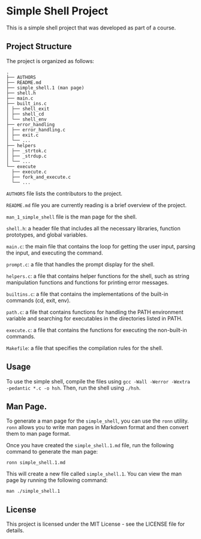 # Simple Shell Project

This is a simple shell project that was developed as part of a course.

## Project Structure

The project is organized as follows:

```
.
├── AUTHORS
├── README.md
├── simple_shell.1 (man page)
├── shell.h
├── main.c
├── built_ins.c
│ ├── shell_exit
│ ├── shell_cd
│ └── shell_env
├── error_handling
│ ├── error_handling.c
│ ├── exit.c
│ └── ...
├── helpers
│ ├── _strtok.c
│ ├── _strdup.c
│ └── ...
└── execute
  ├── execute.c
  ├── fork_and_execute.c
  └── ...
```

`AUTHORS` file lists the contributors to the project. 

`README.md` file you are currently reading is a brief overview of the project. 

`man_1_simple_shell` file is the man page for the shell.

`shell.h`: a header file that includes all the necessary libraries, function prototypes, and global variables.

`main.c`: the main file that contains the loop for getting the user input, parsing the input, and executing the command.

`prompt.c`: a file that handles the prompt display for the shell.

`helpers.c`: a file that contains helper functions for the shell, such as string manipulation functions and functions for printing error messages.

`builtins.c`: a file that contains the implementations of the built-in commands (cd, exit, env).

`path.c`: a file that contains functions for handling the PATH environment variable and searching for executables in the directories listed in PATH.

`execute.c`: a file that contains the functions for executing the non-built-in commands.

`Makefile`: a file that specifies the compilation rules for the shell.


## Usage

To use the simple shell, compile the files using `gcc -Wall -Werror -Wextra -pedantic *.c -o hsh`. Then, run the shell using `./hsh`.

## Man Page.

To generate a man page for the `simple_shell`, you can use the `ronn` utility. `ronn` allows you to write man pages in Markdown format and then convert them to man page format.

Once you have created the `simple_shell.1.md` file, run the following command to generate the man page:

`ronn simple_shell.1.md`

This will create a new file called `simple_shell.1`. You can view the man page by running the following command:

`man ./simple_shell.1`

## License

This project is licensed under the MIT License - see the LICENSE file for details.

